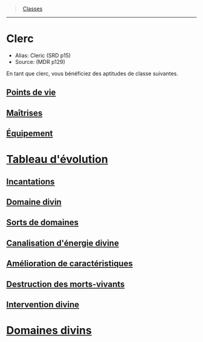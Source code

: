 ﻿>  [Classes](hd_classes.md)

---


# Clerc

- Alias: Cleric (SRD p15)
- Source: (MDR p129)

En tant que clerc, vous bénéficiez des aptitudes de classe suivantes.



## [Points de vie](hd_cleric_points_de_vie.md)



## [Maîtrises](hd_cleric_maitrises.md)



## [Équipement](hd_cleric_equipement.md)



# [Tableau d'évolution](hd_cleric_tableau_devolution.md)



## [Incantations](hd_cleric_incantations.md)



## [Domaine divin](hd_cleric_domaine_divin.md)



## [Sorts de domaines](hd_cleric_sorts_de_domaines.md)



## [Canalisation d'énergie divine](hd_cleric_canalisation_denergie_divine.md)



## [Amélioration de caractéristiques](hd_cleric_amelioration_de_caracteristiques.md)



## [Destruction des morts-vivants](hd_cleric_destruction_des_morts_vivants.md)



## [Intervention divine](hd_cleric_intervention_divine.md)



# [Domaines divins](hd_cleric_domaines_divins.md)

